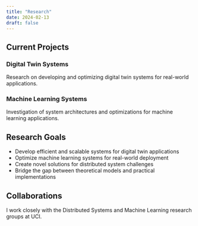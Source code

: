 ```yaml
---
title: "Research"
date: 2024-02-13
draft: false
---
```


## Current Projects

### Digital Twin Systems
Research on developing and optimizing digital twin systems for real-world applications.

### Machine Learning Systems
Investigation of system architectures and optimizations for machine learning applications.

## Research Goals

- Develop efficient and scalable systems for digital twin applications
- Optimize machine learning systems for real-world deployment
- Create novel solutions for distributed system challenges
- Bridge the gap between theoretical models and practical implementations

## Collaborations

I work closely with the Distributed Systems and Machine Learning research groups at UCI. 